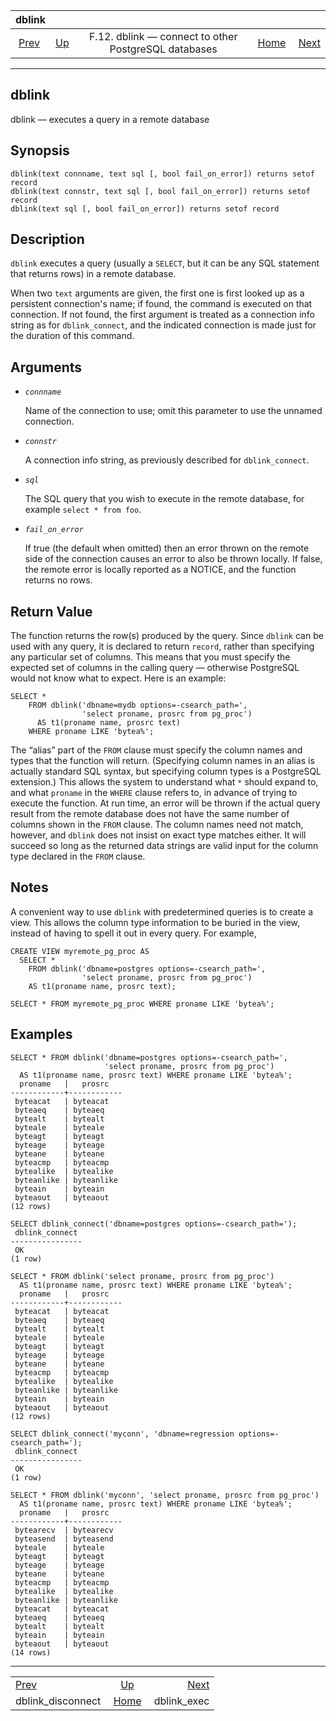 <!--?xml version="1.0" encoding="UTF-8" standalone="no"?-->

|                            dblink                           |                                                                          |                                                      |                                                       |                                                 |
| :---------------------------------------------------------: | :----------------------------------------------------------------------- | :--------------------------------------------------: | ----------------------------------------------------: | ----------------------------------------------: |
| [Prev](contrib-dblink-disconnect.html "dblink_disconnect")  | [Up](dblink.html "F.12. dblink — connect to other PostgreSQL databases") | F.12. dblink — connect to other PostgreSQL databases | [Home](index.html "PostgreSQL 17devel Documentation") |  [Next](contrib-dblink-exec.html "dblink_exec") |

***

[]()

## dblink

dblink — executes a query in a remote database

## Synopsis

    dblink(text connname, text sql [, bool fail_on_error]) returns setof record
    dblink(text connstr, text sql [, bool fail_on_error]) returns setof record
    dblink(text sql [, bool fail_on_error]) returns setof record

## Description

`dblink` executes a query (usually a `SELECT`, but it can be any SQL statement that returns rows) in a remote database.

When two `text` arguments are given, the first one is first looked up as a persistent connection's name; if found, the command is executed on that connection. If not found, the first argument is treated as a connection info string as for `dblink_connect`, and the indicated connection is made just for the duration of this command.

## Arguments

*   *`connname`*

    Name of the connection to use; omit this parameter to use the unnamed connection.

*   *`connstr`*

    A connection info string, as previously described for `dblink_connect`.

*   *`sql`*

    The SQL query that you wish to execute in the remote database, for example `select * from foo`.

*   *`fail_on_error`*

    If true (the default when omitted) then an error thrown on the remote side of the connection causes an error to also be thrown locally. If false, the remote error is locally reported as a NOTICE, and the function returns no rows.

## Return Value

The function returns the row(s) produced by the query. Since `dblink` can be used with any query, it is declared to return `record`, rather than specifying any particular set of columns. This means that you must specify the expected set of columns in the calling query — otherwise PostgreSQL would not know what to expect. Here is an example:

    SELECT *
        FROM dblink('dbname=mydb options=-csearch_path=',
                    'select proname, prosrc from pg_proc')
          AS t1(proname name, prosrc text)
        WHERE proname LIKE 'bytea%';

The “alias” part of the `FROM` clause must specify the column names and types that the function will return. (Specifying column names in an alias is actually standard SQL syntax, but specifying column types is a PostgreSQL extension.) This allows the system to understand what `*` should expand to, and what `proname` in the `WHERE` clause refers to, in advance of trying to execute the function. At run time, an error will be thrown if the actual query result from the remote database does not have the same number of columns shown in the `FROM` clause. The column names need not match, however, and `dblink` does not insist on exact type matches either. It will succeed so long as the returned data strings are valid input for the column type declared in the `FROM` clause.

## Notes

A convenient way to use `dblink` with predetermined queries is to create a view. This allows the column type information to be buried in the view, instead of having to spell it out in every query. For example,

    CREATE VIEW myremote_pg_proc AS
      SELECT *
        FROM dblink('dbname=postgres options=-csearch_path=',
                    'select proname, prosrc from pg_proc')
        AS t1(proname name, prosrc text);

    SELECT * FROM myremote_pg_proc WHERE proname LIKE 'bytea%';

## Examples

    SELECT * FROM dblink('dbname=postgres options=-csearch_path=',
                         'select proname, prosrc from pg_proc')
      AS t1(proname name, prosrc text) WHERE proname LIKE 'bytea%';
      proname   |   prosrc
    ------------+------------
     byteacat   | byteacat
     byteaeq    | byteaeq
     bytealt    | bytealt
     byteale    | byteale
     byteagt    | byteagt
     byteage    | byteage
     byteane    | byteane
     byteacmp   | byteacmp
     bytealike  | bytealike
     byteanlike | byteanlike
     byteain    | byteain
     byteaout   | byteaout
    (12 rows)

    SELECT dblink_connect('dbname=postgres options=-csearch_path=');
     dblink_connect
    ----------------
     OK
    (1 row)

    SELECT * FROM dblink('select proname, prosrc from pg_proc')
      AS t1(proname name, prosrc text) WHERE proname LIKE 'bytea%';
      proname   |   prosrc
    ------------+------------
     byteacat   | byteacat
     byteaeq    | byteaeq
     bytealt    | bytealt
     byteale    | byteale
     byteagt    | byteagt
     byteage    | byteage
     byteane    | byteane
     byteacmp   | byteacmp
     bytealike  | bytealike
     byteanlike | byteanlike
     byteain    | byteain
     byteaout   | byteaout
    (12 rows)

    SELECT dblink_connect('myconn', 'dbname=regression options=-csearch_path=');
     dblink_connect
    ----------------
     OK
    (1 row)

    SELECT * FROM dblink('myconn', 'select proname, prosrc from pg_proc')
      AS t1(proname name, prosrc text) WHERE proname LIKE 'bytea%';
      proname   |   prosrc
    ------------+------------
     bytearecv  | bytearecv
     byteasend  | byteasend
     byteale    | byteale
     byteagt    | byteagt
     byteage    | byteage
     byteane    | byteane
     byteacmp   | byteacmp
     bytealike  | bytealike
     byteanlike | byteanlike
     byteacat   | byteacat
     byteaeq    | byteaeq
     bytealt    | bytealt
     byteain    | byteain
     byteaout   | byteaout
    (14 rows)

***

|                                                             |                                                                          |                                                 |
| :---------------------------------------------------------- | :----------------------------------------------------------------------: | ----------------------------------------------: |
| [Prev](contrib-dblink-disconnect.html "dblink_disconnect")  | [Up](dblink.html "F.12. dblink — connect to other PostgreSQL databases") |  [Next](contrib-dblink-exec.html "dblink_exec") |
| dblink\_disconnect                                          |           [Home](index.html "PostgreSQL 17devel Documentation")          |                                    dblink\_exec |
